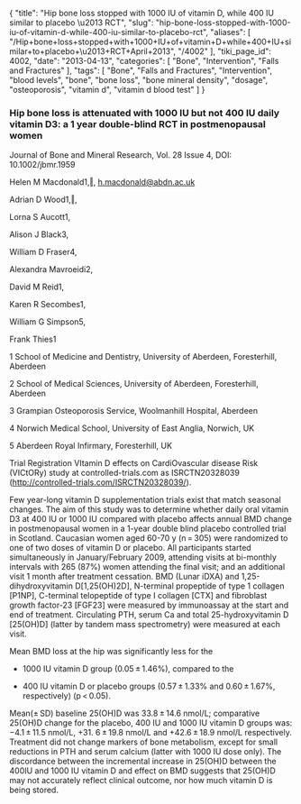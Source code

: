 {
    "title": "Hip bone loss stopped with 1000 IU of vitamin D, while 400 IU similar to placebo \u2013 RCT",
    "slug": "hip-bone-loss-stopped-with-1000-iu-of-vitamin-d-while-400-iu-similar-to-placebo-rct",
    "aliases": [
        "/Hip+bone+loss+stopped+with+1000+IU+of+vitamin+D+while+400+IU+similar+to+placebo+\u2013+RCT+April+2013",
        "/4002"
    ],
    "tiki_page_id": 4002,
    "date": "2013-04-13",
    "categories": [
        "Bone",
        "Intervention",
        "Falls and Fractures"
    ],
    "tags": [
        "Bone",
        "Falls and Fractures",
        "Intervention",
        "blood levels",
        "bone",
        "bone loss",
        "bone mineral density",
        "dosage",
        "osteoporosis",
        "vitamin d",
        "vitamin d blood test"
    ]
}


### Hip bone loss is attenuated with 1000 IU but not 400 IU daily vitamin D3: a 1 year double-blind RCT in postmenopausal women

Journal of Bone and Mineral Research, Vol. 28 Issue 4, DOI: 10.1002/jbmr.1959

Helen M Macdonald1,‖, h.macdonald@abdn.ac.uk

Adrian D Wood1,‖,

Lorna S Aucott1,

Alison J Black3,

William D Fraser4,

Alexandra Mavroeidi2,

David M Reid1,

Karen R Secombes1,

William G Simpson5,

Frank Thies1

1    School of Medicine and Dentistry, University of Aberdeen, Foresterhill, Aberdeen

2     School of Medical Sciences, University of Aberdeen, Foresterhill, Aberdeen

3     Grampian Osteoporosis Service, Woolmanhill Hospital, Aberdeen

4     Norwich Medical School, University of East Anglia, Norwich, UK

5     Aberdeen Royal Infirmary, Foresterhill, UK

Trial Registration VItamin D effects on CardiOvascular disease Risk (VICtORy) study at controlled-trials.com as ISRCTN20328039 (http://controlled-trials.com/ISRCTN20328039/).

Few year-long vitamin D supplementation trials exist that match seasonal changes. The aim of this study was to determine whether daily oral vitamin D3 at 400 IU or 1000 IU compared with placebo affects annual BMD change in postmenopausal women in a 1-year double blind placebo controlled trial in Scotland. Caucasian women aged 60-70 y (n = 305) were randomized to one of two doses of vitamin D or placebo. All participants started simultaneously in January/February 2009, attending visits at bi-monthly intervals with 265 (87%) women attending the final visit; and an additional visit 1 month after treatment cessation. BMD (Lunar iDXA) and 1,25-dihydroxyvitamin D<span>[1,25(OH)2D]</span>, N-terminal propeptide of type 1 collagen <span>[P1NP]</span>, C-terminal telopeptide of type I collagen <span>[CTX]</span> and fibroblast growth factor-23 <span>[FGF23]</span> were measured by immunoassay at the start and end of treatment. Circulating PTH, serum Ca and total 25-hydroxyvitamin D <span>[25(OH)D]</span> (latter by tandem mass spectrometry) were measured at each visit. 

Mean BMD loss at the hip was significantly less for the 

* 1000 IU vitamin D group (0.05 ± 1.46%), compared to the 

* 400 IU vitamin D or placebo groups (0.57 ± 1.33% and 0.60 ± 1.67%, respectively) (p < 0.05). 

Mean(± SD) baseline 25(OH)D was 33.8 ± 14.6 nmol/L; comparative 25(OH)D change for the placebo, 400 IU and 1000 IU vitamin D groups was: −4.1 ± 11.5 nmol/L, +31. 6 ± 19.8 nmol/L and +42.6 ± 18.9 nmol/L respectively. Treatment did not change markers of bone metabolism, except for small reductions in PTH and serum calcium (latter with 1000 IU dose only). The discordance between the incremental increase in 25(OH)D between the 400IU and 1000 IU vitamin D and effect on BMD suggests that 25(OH)D may not accurately reflect clinical outcome, nor how much vitamin D is being stored.